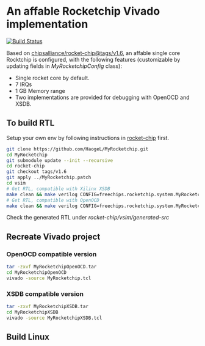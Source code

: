 # An affable Rocketchip Vivado implementation
[![Build Status](https://travis-ci.org/joemccann/dillinger.svg?branch=master)](https://travis-ci.org/joemccann/dillinger)

Based on [chipsalliance/rocket-chip@tags/v1.6](https://github.com/chipsalliance/rocket-chip/tree/v1.6), an affable single core Rocktchip is configured, with the following features (customizable by updating fields in *MyRocketchipConfig* class): 
- Single rocket core by default. 
- 7 IRQs
- 1 GB Memory range
- Two implementations are provided for debugging with OpenOCD and XSDB.

## To build RTL
Setup your own env by following instructions in [rocket-chip](https://github.com/chipsalliance/rocket-chip) first.
```bash
git clone https://github.com/HaogeL/MyRocketchip.git
cd MyRocketchip
git submodule update --init --recursive
cd rocket-chip
git checkout tags/v1.6
git apply ../MyRocketchip.patch
cd vsim
# Get RTL, compatible with Xilinx XSDB
make clean && make verilog CONFIG=freechips.rocketchip.system.MyRocketchipConfig MODEL=MyRocketchip
# Get RTL, compatible with OpenOCD
make clean && make verilog CONFIG=freechips.rocketchip.system.MyRocketchipConfig MODEL=MyRocketchipOpenOCD
```
Check the generated RTL under *rocket-chip/vsim/generated-src*

## Recreate Vivado project

### OpenOCD compatible version
```bash
tar -zxvf MyRocketchipOpenOCD.tar
cd MyRocketchipOpenOCD
vivado -source MyRocketchip.tcl
```

### XSDB compatible version
```bash
tar -zxvf MyRocketchipXSDB.tar
cd MyRocketchipXSDB
vivado -source MyRocketchipXSDB.tcl
```
## Build Linux
